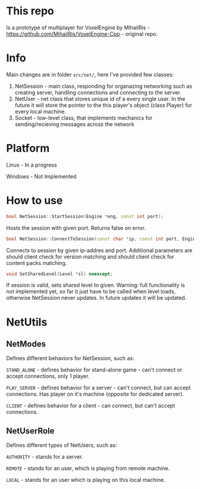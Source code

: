 # This repo
Is a prototype of multiplayer for VoxelEngine by MihailRis - https://github.com/MihailRis/VoxelEngine-Cpp - original repo.

# Info
Main changes are in folder ```src/net/```, here I've provided few classes:
1. NetSession - main class, responding for organazing networking such as creating server, handling connections and connecting to the server.
2. NetUser - net class that stores unique id of a every single user. In the future it will store the pointer to the this player's object (class Player) for every local machine.
3. Socket - low-level class, that implements mechanics for sending/recieving messages across the network
# Platform
Linux - In a progress

Windows - Not Implemented

# How to use
```cpp
bool NetSession::StartSession(Engine *eng, const int port);
```
Hosts the session with given port. Returns false on error.

```cpp
bool NetSession::ConnectToSession(const char *ip, const int port, Engine *eng, bool versionChecking, bool contentChecking)
```
Connects to session by given ip-addres and port. Additional parameters are should client check for version matching and should client check for content packs matching.

```cpp
void SetSharedLevel(Level *sl) noexcept;
```
If session is valid, sets shared level to given. Warning: full functionality is not implemented yet, so far it just have to be called when level loads, otherwise NetSession never updates. In future updates it will be updated.

# NetUtils

## NetModes
Defines different behaviors for NetSession, such as:

```STAND_ALONE``` - defines behavior for stand-alone game - can't connect or accept connections, only 1 player.

```PLAY_SERVER``` - defines behavior for a server - can't connect, but can accept connections. Has player on it's machine (opposite for dedicated server).

```CLIENT``` - defines behavior for a client - can connect, but can't accept connections.

## NetUserRole
Defines different types of NetUsers, such as:

```AUTHORITY``` - stands for a server.

```REMOTE``` - stands for an user, which is playing from remote machine.

```LOCAL``` - stands for an user which is playing on this local machine.
